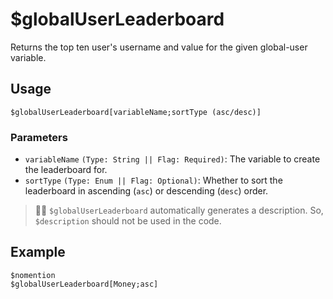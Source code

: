 # $globalUserLeaderboard
Returns the top ten user's username and value for the given global-user variable.

## Usage
```
$globalUserLeaderboard[variableName;sortType (asc/desc)]
```

### Parameters
- `variableName` `(Type: String || Flag: Required)`: The variable to create the leaderboard for.
- `sortType` `(Type: Enum || Flag: Optional)`: Whether to sort the leaderboard in ascending (`asc`) or descending (`desc`) order.

> 🧙‍♂️ `$globalUserLeaderboard` automatically generates a description. So, `$description` should not be used in the code.

## Example
```
$nomention
$globalUserLeaderboard[Money;asc]
```
